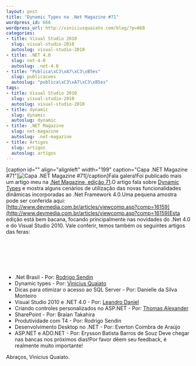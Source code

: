 ```yaml
--- 
layout: post
title: "Dynamic Types na .Net Magazine #71"
wordpress_id: 668
wordpress_url: http://viniciusquaiato.com/blog/?p=668
categories: 
- title: Visual Studio 2010
  slug: visual-studio-2010
  autoslug: visual-studio-2010
- title: .NET 4.0
  slug: net-4-0
  autoslug: .net-4.0
- title: "Publica\xC3\xA7\xC3\xB5es"
  slug: publicacoes
  autoslug: "publica\xC3\xA7\xC3\xB5es"
tags: 
- title: Visual Studio 2010
  slug: visual-studio-2010
  autoslug: visual-studio-2010
- title: dynamic
  slug: dynamic
  autoslug: dynamic
- title: .NET Magazine
  slug: net-magazine
  autoslug: .net-magazine
- title: Artigos
  slug: artigos
  autoslug: artigos
---
```

[caption id="" align="alignleft" width="199" caption="Capa .NET Magazine #71"]![Capa .NET Magazine #71](http://www.devmedia.com.br/loja/img/capa_net71_G.jpg ".NET Magazine #71")[/caption]Fala galera!Foi publicado mais um artigo meu na [.Net Magazine, edição 71](http://www.devmedia.com.br/resumo/default.asp?ed=71&site=1#2322).O artigo fala sobre [Dynamic Types](http://viniciusquaiato.com/blog/tag/dynamic/) e mostra alguns cenários de utilização das novas funcionalidades dinâmicas incorporadas ao .Net Framework 4.0.Uma pequena amostra pode ser conferida aqui: [http://www.devmedia.com.br/articles/viewcomp.asp?comp=16159](http://www.devmedia.com.br/articles/viewcomp.asp?comp=16159)Esta edição está bem bacana, focando principalmente nas novidades do .Net 4.0 e do Visual Studio 2010. Vale conferir, temos também os seguintes artigos das feras:
 

 

 

 
- .Net Brasil - Por: [Rodrigo Sendin](http://twitter.com/rodrigosendin)
- Dynamic types - Por: [Vinicius Quaiato](http://twitter.com/vquaiato)
- Dicas para otimizar o acesso ao SQL Server - Por: Danielle da Silva Monteiro
- Visual Studio 2010 e .NET 4.0 - Por: [Leandro Daniel](http://twitter.com/leandronet)
- Criando controles personalizados no ASP.NET - Por: [Thomas Alexander](http://twitter.com/tomalexsemple)
- SharePoint - Por: Braian Takahira
- Produtividade com T4 - Por: Rodrigo Sendin
- Desenvolvimento Desktop no .NET - Por: Everton Coimbra de Araújo
- ASP.NET e ADO.NET - Por: Erysson Batista Barros de Souz
Deve chegar nas bancas nos próximos dias!Por favor dêem seu feedback, é realmente muito importante!

Abraços,
Vinicius Quaiato.
